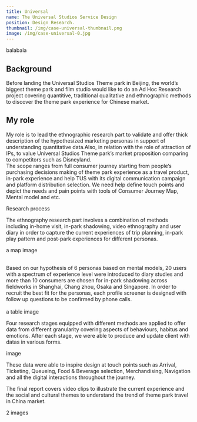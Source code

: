 ```yaml
---
title: Universal
name: The Universal Studios Service Design
position: Design Research.
thumbnail: /img/case-universal-thumbnail.png
image: /img/case-universal-0.jpg
---
```

balabala

## **Background**

Before landing the Universal Studios Theme park in Beijing, the world’s biggest theme park and film studio would like to do an Ad Hoc Research project covering quantitive, traditional qualitative and ethnographic methods to discover the theme park experience for Chinese market.

## **My role**

My role is to lead the ethnographic research part to validate and offer thick description of the hypothesized marketing personas in support of understanding quantitative data.Also, in relation with the role of attraction of IPs, to value Universal Studios Theme park’s market proposition comparing to competitors such as Disneyland.\
The scope ranges from full consumer journey starting from people‘s purchasing decisions making of theme park experience as a travel product, in-park experience and help TUS with its digital communication campaign and platform distribution selection. We need help define touch points and depict the needs and pain points with tools of Consumer Journey Map, Mental model and etc.

Research process

The ethnography research part involves a combination of methods including in-home visit, in-park shadowing, video ethnography and user diary in order to capture the current experiences of trip planning, in-park play pattern and post-park experiences for different personas.

a map image

\
Based on our hypothesis of 6 personas based on mental models, 20 users with a spectrum of experience level were introduced to diary studies and more than 10 consumers are chosen for in-park shadowing across fieldworks in Shanghai, Chang zhou, Osaka and Singapore. In order to recruit the best fit for the personas, each profile screener is designed with follow up questions to be confirmed by phone calls.\
\
a table image

Four research stages equipped with different methods are applied to offer data from different granularity covering aspects of behaviours, habitus and emotions. After each stage, we were able to produce and update client with datas in various forms.

image

These data were able to inspire design at touch points such as Arrival, Ticketing, Queueing, Food & Beverage selection, Merchandising, Navigation and all the digital interactions throughout the journey.

The final report covers video clips to illustrate the current experience and the social and cultural themes to understand the trend of theme park travel in China market.

2 images

